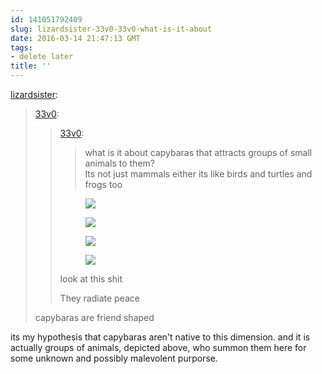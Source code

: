 ```yaml
---
id: 141051792409
slug: lizardsister-33v0-33v0-what-is-it-about
date: 2016-03-14 21:47:13 GMT
tags:
- delete later
title: ''
---
```

<p><a class="tumblr_blog" href="http://lizardsister.tumblr.com/post/140863014602">lizardsister</a>:</p>
<blockquote>
<p><a class="tumblr_blog" href="http://33v0.tumblr.com/post/140833962264">33v0</a>:</p>
<blockquote>
<p><a class="tumblr_blog" href="http://33v0.tumblr.com/post/140833784709">33v0</a>:</p>
<blockquote>
<p>what is it about capybaras that attracts groups of small animals to them?<br>
Its not just mammals either its like birds and turtles and frogs too</p>
</blockquote>
<p><figure class="tmblr-full"><img src="https://56.media.tumblr.com/e925d99f2f87a999a736cf65aaa51539/tumblr_inline_o3utz28OIK1qho891_540.jpg" class=""></figure><figure class="tmblr-full"><img src="https://56.media.tumblr.com/73cf37be96cf8b1d5b5b7013995dd99d/tumblr_inline_o3utzctG7l1qho891_540.jpg" class=""></figure><figure class="tmblr-full"><img src="https://56.media.tumblr.com/def09ad52ca372c549fdbbdcc1e7e314/tumblr_inline_o3utzlNuPj1qho891_540.jpg" class=""></figure><figure class="tmblr-full"><img src="https://56.media.tumblr.com/6e04200eabddb394918e391b3aef5c6c/tumblr_inline_o3uu1vQcOg1qho891_540.jpg" class=""></figure></p>
<p>look at this shit</p>
<p>They radiate peace</p>
</blockquote>
<p>capybaras are friend shaped</p>
</blockquote>

its my hypothesis that capybaras aren't native to this dimension. and it is actually groups of animals, depicted above, who summon them here for some unknown and possibly malevolent purporse.